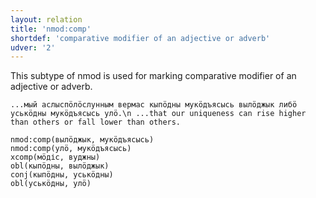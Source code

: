 ```yaml
---
layout: relation
title: 'nmod:comp'
shortdef: 'comparative modifier of an adjective or adverb'
udver: '2'
---
```


This subtype of nmod is used for marking comparative modifier of an adjective or adverb.

~~~ sdparse
...мый аслыспӧлӧслунным вермас кыпӧдны мукӧдъясысь вылӧджык либӧ уськӧдны мукӧдъясысь улӧ.\n ...that our uniqueness can rise higher than others or fall lower than others.

nmod:comp(вылӧджык, мукӧдъясысь)
nmod:comp(улӧ, мукӧдъясысь)
xcomp(мӧдіс, вуджны)
obl(кыпӧдны, вылӧджык)
conj(кыпӧдны, уськӧдны)
obl(уськӧдны, улӧ)

~~~

<!-- Interlanguage links updated Po 11. listopadu 2024, 20:11:03 CET -->
